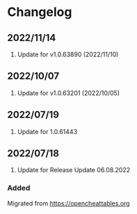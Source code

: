 # Changelog

## 2022/11/14
1. Update for v1.0.63890 (2022/11/10)

## 2022/10/07
1. Update for v1.0.63201 (2022/10/05)

## 2022/07/19
1. Update for 1.0.61443

## 2022/07/18
1. Update for Release Update 06.08.2022

### Added
Migrated from https://opencheattables.org
